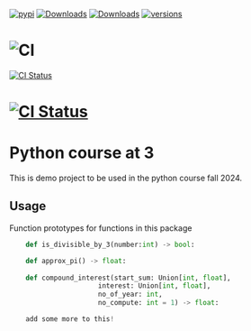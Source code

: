 [![pypi](https://img.shields.io/pypi/v/midsummer.svg)](https://pypi.python.org/pypi/tr3)
[![Downloads](https://static.pepy.tech/badge/midsummer)](https://pepy.tech/project/tr3) 
[![Downloads](https://static.pepy.tech/badge/midsummer/month)](https://pepy.tech/project/tr3)
[![versions](https://img.shields.io/pypi/pyversions/pydantic.svg)](https://github.com/tr3/tr3)

# ![CI](https://github.com/nfredrik/tr3/actions/workflows/python-publish.yml/badge.svg)

[![CI Status](https://img.shields.io/github/actions/workflow/status/nfredrik/tr3/python-publish.yml?branch=main&label=CI%20Passed&logo=github&style=for-the-badge)](https://github.com/nfredrik/tr3/actions)

# [![CI Status](https://img.shields.io/github/actions/workflow/status/your_username/your_project/ci.yml?branch=main&label=CI%20Passed&logo=github&style=for-the-badge)](https://github.com/your_username/your_project/actions)


# Python course at 3

This is demo project to be used in the python course fall 2024.

## Usage

Function prototypes for functions in this package

```python
    def is_divisible_by_3(number:int) -> bool:

    def approx_pi() -> float:
    
    def compound_interest(start_sum: Union[int, float],
                      interest: Union[int, float],
                      no_of_year: int,
                      no_compute: int = 1) -> float:

    add some more to this!
```
